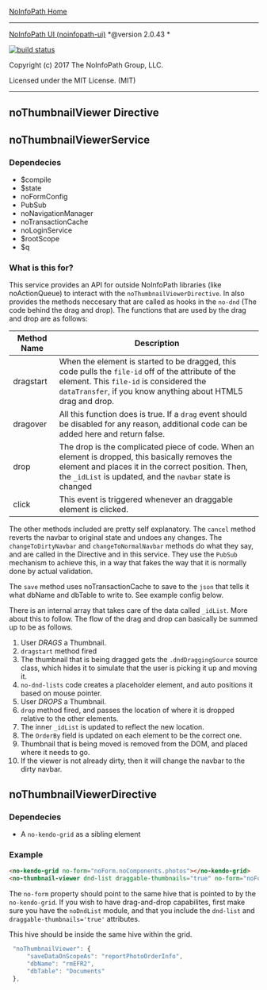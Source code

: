 [NoInfoPath Home](http://gitlab.imginconline.com/noinfopath/noinfopath/wikis/home)

___

[NoInfoPath UI (noinfopath-ui)](home)  *@version 2.0.43 *

[![build status](http://gitlab.imginconline.com/noinfopath/noinfopath-ui/badges/master/build.svg)](http://gitlab.imginconline.com/noinfopath/noinfopath-ui/commits/master)

Copyright (c) 2017 The NoInfoPath Group, LLC.

Licensed under the MIT License. (MIT)

___

noThumbnailViewer Directive
------------------------



## noThumbnailViewerService

### Dependecies
+ $compile
+ $state
+ noFormConfig
+ PubSub
+ noNavigationManager
+ noTransactionCache
+ noLoginService
+ $rootScope
+ $q

### What is this for?
This service provides an API for outside NoInfoPath libraries (like noActionQueue) to interact with the `noThumbnailViewerDirective`. In also
provides the methods neccesary that are called as hooks in the `no-dnd` (The code behind the drag and drop).
The functions that are used by the drag and drop are as follows:

 | Method Name | Description                                                                                                                                                                                                        |
 |-------------|--------------------------------------------------------------------------------------------------------------------------------------------------------------------------------------------------------------------|
 | dragstart   | When the element is started to be dragged, this code pulls the `file-id` off of the attribute of the element. This `file-id` is considered the `dataTransfer`, if you know anything about HTML5 drag and drop.     |
 | dragover    | All this function does is true. If a `drag` event should be disabled for any reason, additional code can be added here and return false.                                                                           |
 | drop        | The drop is the complicated piece of code. When an element is dropped, this basically removes the element and places it in the correct position. Then, the `_idList` is updated, and the `navbar` state is changed |
 | click       | This event is triggered whenever an draggable element is clicked.                                                                                                                                                  |

The other methods included are pretty self explanatory. The `cancel` method reverts the navbar to original state and undoes any changes. The `changeToDirtyNavbar` and
`changeToNormalNavbar` methods do what they say, and are called in the Directive and in this service. They use the `PubSub` mechanism to achieve this, in a way that
fakes the way that it is normally done by actual validation.

The `save` method uses noTransactionCache to save to the `json` that tells it what dbName and dbTable to write to. See example config below.



There is an internal array that takes care of the data called `_idList`. More about this to follow. The flow of the drag and drop can basically be summed
up to be as follows.

1. User *DRAGS* a Thumbnail.
2. `dragstart` method fired
3. The thumbnail that is being dragged gets the `.dndDraggingSource` source class, which hides it to simulate that the user is picking it up and moving it.
3. `no-dnd-lists` code creates a placeholder element, and auto positions it based on mouse pointer.
4. User *DROPS* a Thumbnail.
5. `drop` method fired, and passes the location of where it is dropped relative to the other elements.
5. The inner `_idList` is updated to reflect the new location.
6. The `OrderBy` field is updated on each element to be the correct one.
6. Thumbnail that is being moved is removed from the DOM, and placed where it needs to go.
7. If the viewer is not already dirty, then it will change the navbar to the dirty navbar.



## noThumbnailViewerDirective

### Dependecies
+ A `no-kendo-grid` as a sibling element

### Example
```html
<no-kendo-grid no-form="noForm.noComponents.photos"></no-kendo-grid>
<no-thumbnail-viewer dnd-list draggable-thumbnails="true" no-form="noForm.noComponents.photos"></no-thumbnail-viewer>
```
The `no-form` property should point to the same hive that is pointed to by the `no-kendo-grid`. If you wish to have drag-and-drop capabilites,
first make sure you have the `noDndList` module, and that you include the `dnd-list` and `draggable-thumbnails='true'` attributes.


This hive should be inside the same hive within the grid.
```js
 "noThumbnailViewer": {
     "saveDataOnScopeAs": "reportPhotoOrderInfo",
     "dbName": "rmEFR2",
     "dbTable": "Documents"
 },
```






